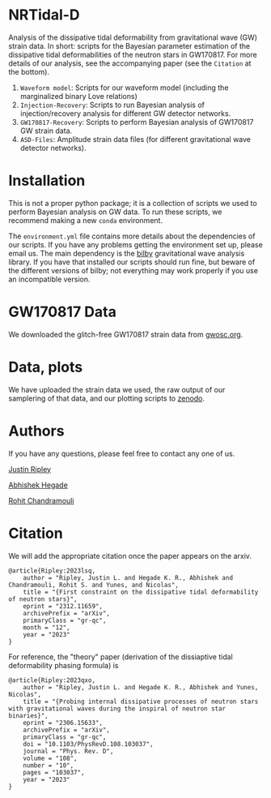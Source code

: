# NRTidal-D

Analysis of the dissipative tidal deformability from gravitational wave (GW) strain data. 
In short: scripts for the Bayesian parameter estimation of the dissipative tidal deformabilities of the neutron stars in GW170817.
For more details of our analysis, see the accompanying paper (see the `Citation` at the bottom). 

1. `Waveform model`: Scripts for our waveform model (including the marginalized binary Love relations) 
2. `Injection-Recovery`: Scripts to run Bayesian analysis of injection/recovery analysis for different GW detector networks.  
3. `GW170817-Recovery`: Scripts to perform Bayesian analysis of GW170817 GW strain data. 
3. `ASD-Files`: Amplitude strain data files (for different gravitational wave detector networks). 

# Installation

This is not a proper python package; it is a collection of scripts we used to perform Bayesian analysis on GW data. 
To run these scripts, we recommend making a new `conda` environment. 

The `environment.yml` file contains more details about the dependencies of our scripts.
If you have any problems getting the environment set up, please email us.
The main dependency is the [bilby](https://lscsoft.docs.ligo.org/bilby/) gravitational wave analysis library. 
If you have that installed our scripts should run fine, but beware of the different versions of bilby; not everything may work properly if you use an incompatible version.

# GW170817 Data 

We downloaded the glitch-free GW170817 strain data from [gwosc.org](https://gwosc.org/events/GW170817/).

# Data, plots 

We have uploaded the strain data we used, the raw output of our samplering of that data, and our plotting scripts to [zenodo](https://doi.org/10.5281/zenodo.10967278).

# Authors

If you have any questions, please feel free to contact any one of us. 

[Justin Ripley](https://github.com/JLRipley314)

[Abhishek Hegade](https://github.com/AbhiHegade) 

[Rohit Chandramouli](https://github.com/rsc496)

# Citation

We will add the appropriate citation once the paper appears on the arxiv.
```
@article{Ripley:2023lsq,
    author = "Ripley, Justin L. and Hegade K. R., Abhishek and Chandramouli, Rohit S. and Yunes, and Nicolas",
    title = "{First constraint on the dissipative tidal deformability of neutron stars}",
    eprint = "2312.11659",
    archivePrefix = "arXiv",
    primaryClass = "gr-qc",
    month = "12",
    year = "2023"
}
```

For reference, the "theory" paper (derivation of the dissiaptive tidal deformability phasing formula) is
```
@article{Ripley:2023qxo,
    author = "Ripley, Justin L. and Hegade K. R., Abhishek and Yunes, Nicolas",
    title = "{Probing internal dissipative processes of neutron stars with gravitational waves during the inspiral of neutron star binaries}",
    eprint = "2306.15633",
    archivePrefix = "arXiv",
    primaryClass = "gr-qc",
    doi = "10.1103/PhysRevD.108.103037",
    journal = "Phys. Rev. D",
    volume = "108",
    number = "10",
    pages = "103037",
    year = "2023"
}
``` 
